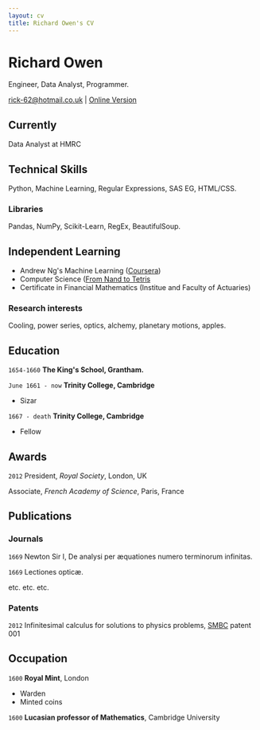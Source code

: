 ```yaml
---
layout: cv
title: Richard Owen's CV
---
```

# Richard Owen
Engineer, Data Analyst, Programmer.

<div id="webaddress">
<a href="rick-62@hotmail.co.uk">rick-62@hotmail.co.uk</a>
  | <a href="https://rick-62.github.io/markdown-cv/">Online Version</a>
</div>


## Currently

Data Analyst at HMRC

## Technical Skills

Python, Machine Learning, Regular Expressions, SAS EG, HTML/CSS.

### Libraries

Pandas, NumPy, Scikit-Learn, RegEx, BeautifulSoup.

## Independent Learning

- Andrew Ng's Machine Learning ([Coursera](https://www.coursera.org/learn/machine-learning))
- Computer Science ([From Nand to Tetris](http://nand2tetris.org/)
- Certificate in Financial Mathematics (Institue and Faculty of Actuaries)

### Research interests

Cooling, power series, optics, alchemy, planetary motions, apples.


## Education

`1654-1660`
__The King's School, Grantham.__

`June 1661 - now`
__Trinity College, Cambridge__

- Sizar

`1667 - death`
__Trinity College, Cambridge__

- Fellow



## Awards

`2012`
President, *Royal Society*, London, UK

Associate, *French Academy of Science*, Paris, France



## Publications

<!-- A list is also available [online](http://scholar.google.co.uk/citations?user=LTOTl0YAAAAJ) -->

### Journals

`1669`
Newton Sir I, De analysi per æquationes numero terminorum infinitas. 

`1669`
Lectiones opticæ.

etc. etc. etc.

### Patents

`2012`
Infinitesimal calculus for solutions to physics problems, [SMBC](http://www.techdirt.com/articles/20121011/09312820678/if-patents-had-been-around-time-newton.shtml) patent 001


## Occupation

`1600`
__Royal Mint__, London

- Warden
- Minted coins

`1600`
__Lucasian professor of Mathematics__, Cambridge University



<!-- ### Footer

Last updated: May 2013 -->


